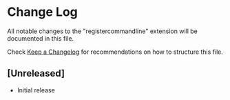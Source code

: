 # Change Log

All notable changes to the "registercommandline" extension will be documented in this file.

Check [Keep a Changelog](http://keepachangelog.com/) for recommendations on how to structure this file.

## [Unreleased]

- Initial release